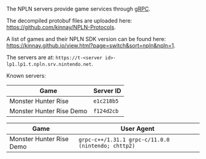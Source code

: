 The NPLN servers provide game services through [gRPC](https://grpc.io/).

The decompiled protobuf files are uploaded here: https://github.com/kinnay/NPLN-Protocols.

A list of games and their NPLN SDK version can be found here: https://kinnay.github.io/view.html?page=switch&sort=npln&npln=1.

The servers are at: `https://t-<server id>-lp1.lp1.t.npln.srv.nintendo.net`.

Known servers:

| Game | Server ID |
| --- | --- |
| Monster Hunter Rise | `e1c218b5` |
| Monster Hunter Rise Demo | `f124d2cb` |

| Game | User Agent |
| --- | --- |
| Monster Hunter Rise Demo | `grpc-c++/1.31.1 grpc-c/11.0.0 (nintendo; chttp2)` |
